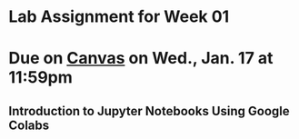 # Lab Assignment for Week 01
# Due on [Canvas](https://psu.instructure.com/courses/2306358) on Wed., Jan. 17 at 11:59pm
## Introduction to Jupyter Notebooks Using Google Colabs

